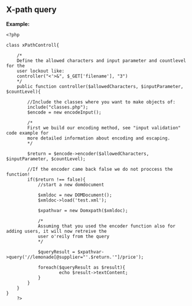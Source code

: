 	
X-path query
-------

**Example:**

    <?php
    
	class xPathControll{ 	

		/*
		Define the allowed characters and input parameter and countlevel for the 
		user lockout like:
		controller("<'>&", $_GET['filename'], "3")
		*/
		public function controller($allowedCharacters, $inputParameter, $countLevel){
			
			//Include the classes where you want to make objects of:		
			include("classes.php");
			$encode = new encodeInput();

			/* 
			First we build our encoding method, see "input validation" code example for
			more detailed information about encoding and escaping.
			*/
	
			$return = $encode->encoder($allowedCharacters, $inputParameter, $countLevel);
			
			//If the encoder came back false we do not proccess the function!
			if($return !== false){
				//start a new domdocument

				$xmldoc = new DOMDocument();
				$xmldoc->load('test.xml');

				$xpathvar = new Domxpath($xmldoc);

				/*
				Assuming that you used the encoder function also for adding users, it will now retreive the
				user o'reily from the query
				*/
	
				$queryResult = $xpathvar->query('//lemonade[@supplier="'.$return.'"]/price');
	
				foreach($queryResult as $result){
						echo $result->textContent;
				}
			}
		}
	}
        ?>


	
			
	